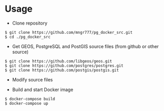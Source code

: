 # Usage

* Clone repository
```
$ git clone https://github.com/mngr777/pg_docker_src.git
$ cd ./pg_docker_src
```

* Get GEOS, PostgreSQL and PostGIS source files (from github or other source)
```
$ git clone https://github.com/libgeos/geos.git
$ git clone https://github.com/postgres/postgres.git
$ git clone https://github.com/postgis/postgis.git
```

* Modify source files

* Build and start Docker image
```
$ docker-compose build
$ docker-compose up
```
